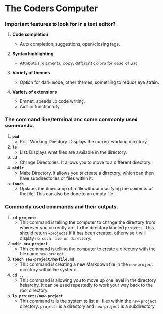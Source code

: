 # The Coders Computer

### Important features to look for in a text editor?

1. **Code completion**
   - Auto completion, suggestions, open/closing tags.

2. **Syntax highlighting**
   - Attributes, elements, copy, different colors for ease of use.

3. **Variety of themes**
   - Option for dark mode, other themes, something to reduce eye strain.

4. **Variety of extensions**
   - Emmet, speeds up code writing.
   - Aids in functionality.

### The command line/terminal and some commonly used commands.

1. **`pwd`** 
    - Print Working Directory. Displays the current working directory.
2. **`ls`**
    - List. Displays what files are available in the directory.
3. **`cd`**
    - Change Directories. It allows you to move to a different directory.
4. **`mkdir`**
    - Make Directory. It allows you to create a directory, which can then have subdirectories or files within it. 
5. **`touch`**
    - Updates the timestamp of a file without modifying the contents of the file. This can also be done to an empty file.

### Commonly used commands and their outputs.

1. **`cd projects`**
    - This command is telling the computer to change the directory from wherever you currently are, to the directory labeled `projects`. This should return `~projects` if it has been created, otherwise it will display `no such file or directory`.
2. **`mdir new-project`**
    - This command is telling the computer to create a directory with the file name `new-project`.     
3. **`touch new-project/newfile.md`**
    - This command is creating a new Markdown file in the `new-project` directory within the system.
4. **`cd ..`**
    - This command is allowing you to move up one level in the directory heirarchy. It can be used repeatedly to work your way back to the root directory. 
5. **`ls projects/new-project`**
    - This command tells the system to list all files within the `new-project` directory. `projects` is a directory and `new-project` is a subdirectory.
